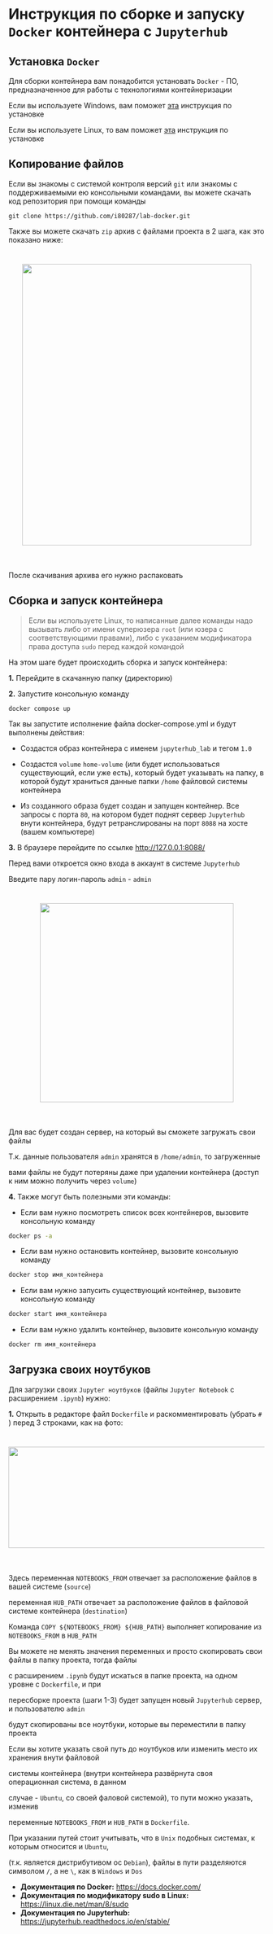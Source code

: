 # Инструкция по сборке и запуску `Docker` контейнера с `Jupyterhub`

Установка `Docker`
----------------------
Для сборки контейнера вам понадобится установать `Docker` - ПО, 
предназначенное для работы с технологиями контейнеризации

Если вы используете Windows, вам поможет [эта](https://docs.docker.com/desktop/installwindows-install/) инструкция по установке

Если вы используете Linux, то вам поможет [эта](https://docs.docker.com/engine/install/ubuntu/) инструкция по установке

Копирование файлов
----------------------
Если вы знакомы с системой контроля версий `git` или знакомы с поддерживаемыми ею 
консольными командами, вы можете скачать код репозитория при помощи команды
    
    git clone https://github.com/i80287/lab-docker.git

Также вы можете скачать `zip` архив c файлами проекта в 2 шага, как это показано ниже:
<h1 align="center">
<img src="https://i.ibb.co/jRk35YK/rep-download-instr.png" style="width:451px;height:553px;">
</h1><br>

После скачивания архива его нужно распаковать

Сборка и запуск контейнера
----------------------
> Если вы используете Linux, то написанные далее команды надо вызывать
> либо от имени суперюзера `root` (или юзера с соответствующими правами), 
> либо с указанием модификатора права доступа `sudo` перед каждой командой

На этом шаге будет проиcходить сборка и запуск контейнера:

**1.** Перейдите в скачанную папку (директорию)

**2.** Запустите консольную команду 
    
    docker compose up

Так вы запустите исполнение файла docker-compose.yml и будут выполнены действия:

- Создастся образ контейнера с именем `jupyterhub_lab` и тегом `1.0`

- Создастся `volume` `home-volume` (или будет использоваться существующий, если уже есть), который 
будет указывать на папку, в которой будут храниться данные папки `/home` файловой системы контейнера

- Из созданного образа будет создан и запущен контейнер. Все запросы с порта `80`, на котором будет поднят 
сервер `Jupyterhub` внути контейнера, будут ретранслированы на порт `8088` на хосте (вашем компьютере)

**3.** В браузере перейдите по ссылке http://127.0.0.1:8088/

Перед вами откроется окно входа в аккаунт в системе `Jupyterhub`

Введите пару логин-пароль `admin` - `admin`

<h1 align="center">
<img src="https://i.ibb.co/f4d0bjW/log-in-preview.png" style="width:381px;height:391px;">
</h1><br>

Для вас будет создан сервер, на который вы сможете загружать свои файлы

Т.к. данные пользователя `admin` хранятся в `/home/admin`, то загруженные

вами файлы не будут потеряны даже при удалении контейнера (доступ к ним можно получить через `volume`)

**4.** Также могут быть полезными эти команды:

- Если вам нужно посмотреть список всех контейнеров, вызовите консольную команду

```sh
docker ps -a
```

- Если вам нужно остановить контейнер, вызовите консольную команду

```sh
docker stop имя_контейнера
```

- Если вам нужно запусить существующий контейнер, вызовите консольную команду

```sh
docker start имя_контейнера
```

- Если вам нужно удалить контейнер, вызовите консольную команду

```sh
docker rm имя_контейнера
```

Загрузка своих ноутбуков
----------------------
Для загрузки своих `Jupyter ноутбуков` (файлы `Jupyter Notebook` с расширением `.ipynb`) нужно:

**1.** Открыть в редакторе файл `Dockerfile` и раскомментировать (убрать `# `) перед 3 строками, как на фото:
<h1 align="center">
<img src="https://i.ibb.co/mvmBsw5/file-uncomment.png" style="width:954px;height:199px;">
</h1><br>

Здесь переменная `NOTEBOOKS_FROM` отвечает за расположение файлов в вашей системе (`source`)

переменная `HUB_PATH` отвечает за расположение файлов в файловой системе контейнера (`destination`)

Команда `COPY ${NOTEBOOKS_FROM} ${HUB_PATH}` выполняет копирование из `NOTEBOOKS_FROM` в `HUB_PATH`

Вы можете не менять значения переменных и просто скопировать свои файлы в папку проекта, тогда файлы 

с расширением `.ipynb` будут искаться в папке проекта, на одном уровне с `Dockerfile`, и при 

пересборке проекта (шаги 1-3) будет запущен новый `Jupyterhub` сервер, и пользователю `admin` 

будут скопированы все ноутбуки, которые вы переместили в папку проекта

Если вы хотите указать свой путь до ноутбуков или изменить место их хранения внути файловой 

системы контейнера (внутри контейнера развёрнута своя операционная система, в данном 

случае - `Ubuntu`, со своей фаловой системой), то пути можно указать, изменив 

переменные `NOTEBOOKS_FROM` и `HUB_PATH` в `Dockerfile`.

При указании путей стоит учитывать, что в `Unix` подобных системах, к которым относится и `Ubuntu`, 

(т.к. является дистрибутивом ос `Debian`), файлы в пути разделяются символом `/`, а не `\`, как в `Windows` и `Dos`

- **Документация по Docker:** https://docs.docker.com/
- **Документация по модификатору sudo в Linux:** https://linux.die.net/man/8/sudo
- **Документация по Jupyterhub:** https://jupyterhub.readthedocs.io/en/stable/
